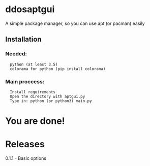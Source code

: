 # ddosaptgui
A simple package manager, so you can use apt (or pacman) easily
## Installation
  ### Needed:
      python (at least 3.5)
      colorama for python (pip install colorama)
  ### Main proccess:
      Install requirements
      Open the directory with aptgui.py
      Type in: python (or python3) main.py
# You are done!

# Releases
  
  0.1.1 - Basic options
